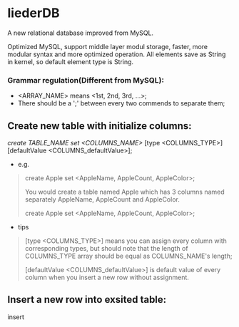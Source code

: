# liederDB
A new relational database improved from MySQL.

Optimized MySQL, support middle layer modul storage, faster, more modular syntax and more optimized operation.
All elements save as String in kernel, so default element type is String.

### Grammar regulation(Different from MySQL):
* <ARRAY_NAME> means <1st, 2nd, 3rd, ...>;
* There should be a ';' between every two commends to separate them;



## Create new table with initialize columns:

_create_ _TABLE_NAME_ _set_ _<COLUMNS_NAME>_ [type <COLUMNS_TYPE>] [defaultValue <COLUMNS_defaultValue>];

* e.g.
>create Apple set <AppleName, AppleCount, AppleColor>;
>
>You would create a table named Apple which has 3 columns named separately AppleName, AppleCount and AppleColor.
>
>create Apple set <AppleName, AppleCount, AppleColor>;
* tips
>[type <COLUMNS_TYPE>] means you can assign every column with corresponding types, but should note that the length of COLUMNS_TYPE array should be equal as COLUMNS_NAME's length;
>
>[defaultValue <COLUMNS_defaultValue>] is default value of every column when you insert a new row without assignment.


## Insert a new row into exsited table:

insert
